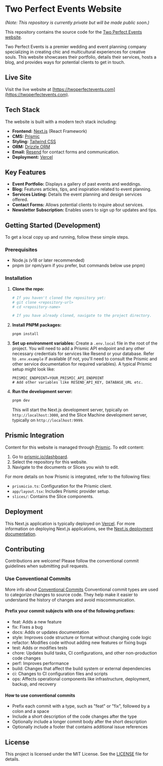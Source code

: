 # Two Perfect Events Website

*(Note: This repository is currently private but will be made public soon.)*

This repository contains the source code for the [Two Perfect Events website](https://twoperfectevents.com).

Two Perfect Events is a premier wedding and event planning company specializing in creating chic and multicultural experiences for creative souls. This website showcases their portfolio, details their services, hosts a blog, and provides ways for potential clients to get in touch.

## Live Site

Visit the live website at [https://twoperfectevents.com](https://twoperfectevents.com).

## Tech Stack

The website is built with a modern tech stack including:

*   **Frontend:** [Next.js](https://nextjs.org/) (React Framework)
*   **CMS:** [Prismic](https://prismic.io/)
*   **Styling:** [Tailwind CSS](https://tailwindcss.com/)
*   **ORM:** [Drizzle ORM](https://orm.drizzle.team/)
*   **Email:** [Resend](https://resend.com/) for contact forms and communication.
*   **Deployment:** [Vercel](https://vercel.com/)

## Key Features

*   **Event Portfolio:** Displays a gallery of past events and weddings.
*   **Blog:** Features articles, tips, and inspiration related to event planning.
*   **Services Listing:** Details the event planning and design services offered.
*   **Contact Forms:** Allows potential clients to inquire about services.
*   **Newsletter Subscription:** Enables users to sign up for updates and tips.

## Getting Started (Development)

To get a local copy up and running, follow these simple steps.

### Prerequisites

*   Node.js (v18 or later recommended)
*   pnpm (or npm/yarn if you prefer, but commands below use pnpm)

### Installation

1.  **Clone the repo:**
    ```sh
    # If you haven't cloned the repository yet:
    # git clone <repository-url>
    # cd <repository-name>

    # If you have already cloned, navigate to the project directory.
    ```
2.  **Install PNPM packages:**
    ```sh
    pnpm install
    ```
3.  **Set up environment variables:**
    Create a `.env.local` file in the root of the project. You will need to add a Prismic API endpoint and any other necessary credentials for services like Resend or your database. Refer to `.env.example` if available (if not, you'll need to consult the Prismic and other service documentation for required variables).
    A typical Prismic setup might look like:
    ```env
    PRISMIC_ENDPOINT=YOUR_PRISMIC_API_ENDPOINT
    # Add other variables like RESEND_API_KEY, DATABASE_URL etc.
    ```
4.  **Run the development server:**
    ```sh
    pnpm dev
    ```
    This will start the Next.js development server, typically on `http://localhost:3000`, and the Slice Machine development server, typically on `http://localhost:9999`.

## Prismic Integration

Content for this website is managed through [Prismic](https://prismic.io/). To edit content:

1.  Go to [prismic.io/dashboard](https://prismic.io/dashboard).
2.  Select the repository for this website.
3.  Navigate to the documents or Slices you wish to edit.

For more details on how Prismic is integrated, refer to the following files:
*   `prismicio.ts`: Configuration for the Prismic client.
*   `app/layout.tsx`: Includes Prismic provider setup.
*   `slices/`: Contains the Slice components.

## Deployment

This Next.js application is typically deployed on [Vercel](https://vercel.com/). For more information on deploying Next.js applications, see the [Next.js deployment documentation](https://nextjs.org/docs/deployment).

## Contributing

Contributions are welcome! Please follow the conventional commit guidelines when submitting pull requests.

### Use Conventional Commits

More info about [Conventional Commits](https://www.conventionalcommits.org)
Conventional commit types are used to categorize changes to source code. They help make it easier to understand the history of changes and avoid miscommunication.

#### Prefix your commit subjects with one of the following prefixes:

- feat: Adds a new feature
- fix: Fixes a bug
- docs: Adds or updates documentation
- style: Improves code structure or format without changing code logic
- refactor: Modifies code without adding new features or fixing bugs
- test: Adds or modifies tests
- chore: Updates build tasks, CI configurations, and other non-production code changes
- perf: Improves performance
- build: Changes that affect the build system or external dependencies
- ci: Changes to CI configuration files and scripts
- ops: Affects operational components like infrastructure, deployment, backup, and recovery

#### How to use conventional commits

- Prefix each commit with a type, such as "feat" or "fix", followed by a colon and a space
- Include a short description of the code changes after the type
- Optionally include a longer commit body after the short description
- Optionally include a footer that contains additional issue references

## License

This project is licensed under the MIT License. See the [LICENSE](LICENSE) file for details.
